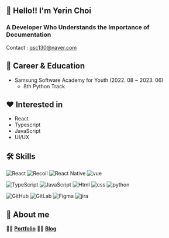 ## 🤗 Hello!! I'm Yerin Choi

### A Developer Who Understands the Importance of Documentation </br>
Contact : qsc130@naver.com

## 📝 Career & Education

- Samsung Software Academy for Youth (2022. 08 ~ 2023. 06)
  - 8th Python Track

## ❤️ Interested in

- React
- Typescript
- JavaScript
- UI/UX

## 🛠️ Skills

![React](https://img.shields.io/badge/React-61DAFB?logo=React&logoColor=black) ![Recoil](https://img.shields.io/badge/Recoil-764ABC?logo=Recoil&logoColor=black) ![React Native](https://img.shields.io/badge/React Native-61DAFB?logo=React =black) ![vue](https://img.shields.io/badge/Vue.js-4FC08D?&logo=vue&logoColor=black)

![TypeScript](https://img.shields.io/badge/TypeScript-3178C6?logo=TypeScript&logoColor=black) ![JavaScript](https://img.shields.io/badge/JavaScript-F7DF1E?logo=JavaScript&logoColor=black) ![Html](https://img.shields.io/badge/HTML5-E34F26?&logo=HTML5&logoColor=black) ![css](https://img.shields.io/badge/CSS3-1572B6?&logo=CSS3&logoColor=black) ![python](https://img.shields.io/badge/Python-3776AB?&logo=python&logoColor=black)

![GitHub](https://img.shields.io/badge/GitHub-181717?logo=github&logoColor=white) ![GitLab](https://img.shields.io/badge/GitLab-FC6D26?logo=gitlab&logoColor=black) ![Figma](https://img.shields.io/badge/Figma-F24E1E?logo=figma&logoColor=black) ![jira](https://img.shields.io/badge/Jira-0052CC?logo=jira&logoColor=black)

## 👀 About me

💁‍♀️ [**Portfolio**](https://indecisive-finch-b3c.notion.site/ed3353a560b14501a379ade23bd7e48a)
👩‍💻 [**Blog**](https://velog.io/@yeguu037)